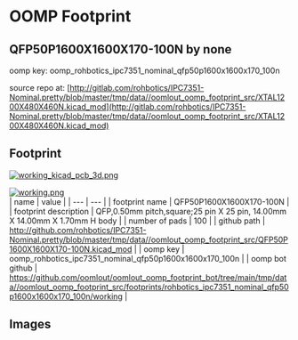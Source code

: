 # OOMP Footprint  
## QFP50P1600X1600X170-100N  by none  
  
oomp key: oomp_rohbotics_ipc7351_nominal_qfp50p1600x1600x170_100n  
  
source repo at: [http://gitlab.com/rohbotics/IPC7351-Nominal.pretty/blob/master/tmp/data//oomlout_oomp_footprint_src/XTAL1200X480X460N.kicad_mod](http://gitlab.com/rohbotics/IPC7351-Nominal.pretty/blob/master/tmp/data//oomlout_oomp_footprint_src/XTAL1200X480X460N.kicad_mod)  
## Footprint  
  
[![working_kicad_pcb_3d.png](working_kicad_pcb_3d_600.png)](working_kicad_pcb_3d.png)  
  
[![working.png](working_600.png)](working.png)  
| name | value | 
| --- | --- | 
| footprint name | QFP50P1600X1600X170-100N | 
| footprint description | QFP,0.50mm pitch,square;25 pin X 25 pin, 14.00mm X 14.00mm X 1.70mm H body | 
| number of pads | 100 | 
| github path | http://github.com/rohbotics/IPC7351-Nominal.pretty/blob/master/tmp/data//oomlout_oomp_footprint_src/QFP50P1600X1600X170-100N.kicad_mod | 
| oomp key | oomp_rohbotics_ipc7351_nominal_qfp50p1600x1600x170_100n | 
| oomp bot github | https://github.com/oomlout/oomlout_oomp_footprint_bot/tree/main/tmp/data//oomlout_oomp_footprint_src/footprints/rohbotics_ipc7351_nominal_qfp50p1600x1600x170_100n/working | 
## Images  
